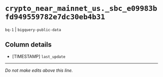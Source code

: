 # `crypto_near_mainnet_us._sbc_e09983bfd949559782e7dc30eb4b31`
`bq-1` | `bigquery-public-data`

## Column details
* [TIMESTAMP] `last_update`

-------------------------------------------------------------------------------
*Do not make edits above this line.*
